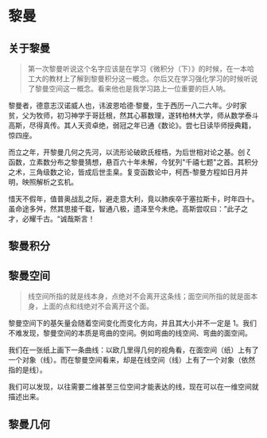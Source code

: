 # 黎曼

## 关于黎曼

> 第一次黎曼听说这个名字应该是在学习《微积分（下）》的时候，在一本哈工大的教材上了解到黎曼积分这一概念。尔后又在学习强化学习的时候听说了黎曼空间这一概念。看来他也是我学习路上一位重要的巨人呐。

黎曼者，德意志汉诺威人也，讳波恩哈德·黎曼，生于西历一八二六年。少时家贫，父为牧师，初习神学于哥廷根，然其心慕数理，遂转柏林大学，师从数学泰斗高斯，尽得真传。其人天资卓绝，弱冠之年已通《数论》。尝七日读毕师授典籍，惊四座。

而立之年，开黎曼几何之先河，以流形论破欧氏桎梏，为后世相对论之基。创 ζ 函数，立素数分布之黎曼猜想，悬百六十年未解，今犹列"千禧七题"之首。其积分之术，三角级数之论，皆成后世圭臬。复变函数论中，柯西-黎曼方程如日月并明，映照解析之玄机。

惜天不假年，值普奥战乱之际，避走意大利，竟以肺疾卒于塞拉斯卡，时年四十。虽命途多舛，然其思接千载，智通八极，遗泽至今未绝。高斯尝叹曰：”此子之才，必耀千古。“诚哉斯言！

## 黎曼积分



## 黎曼空间

> 线空间所指的就是线本身，点绝对不会离开这条线；面空间所指的就是面本身，上面的点和线绝对不会离开这个面。

黎曼空间下的基矢量会随着空间变化而变化方向，并且其大小并不一定是 1。我们不难发现，黎曼空间的本质是弯曲的空间。例如弯曲的线空间、弯曲的面空间。

我们在一张纸上画下一条曲线：以欧几里得几何的视角看，在面空间（纸）上有了一个对象（线）。而在黎曼空间看来，却是在线空间（线）上有了一个对象（依然指的是线）。

我们可以发现，以往需要二维甚至三位空间才能表达的线，现在可以在一维空间就描述出来。

## 黎曼几何
